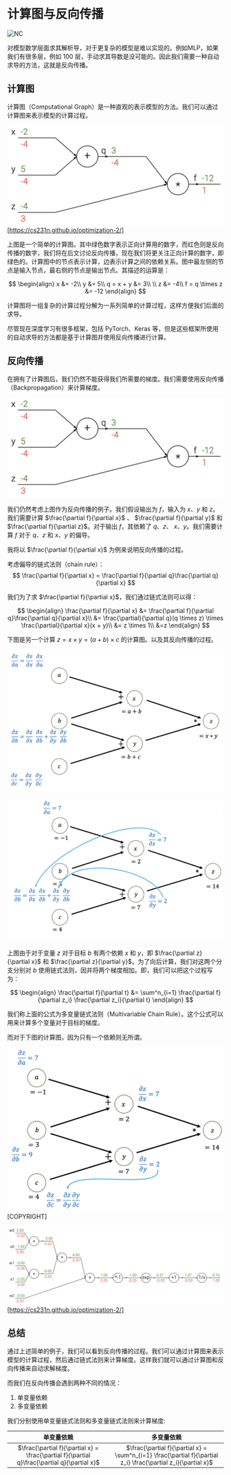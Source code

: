 # 计算图与反向传播

![NC](https://img.shields.io/badge/LH-Neural%20Compulation-red)

对模型数学层面求其解析导，对于更复杂的模型是难以实现的。例如MLP，如果我们有很多层，例如 100 层，手动求其导数是没可能的。因此我们需要一种自动求导的方法，这就是反向传播。

## 计算图

计算图（Computational Graph）是一种直观的表示模型的方法。我们可以通过计算图来表示模型的计算过程。

![](./img/CompGraph.png)
[https://cs231n.github.io/optimization-2/]

上图是一个简单的计算图。其中绿色数字表示正向计算用的数字，而红色则是反向传播的数字，我们将在后文讨论反向传播，现在我们将更关注正向计算的数字，即绿色的。计算图中的节点表示计算，边表示计算之间的依赖关系。图中最左侧的节点是输入节点，最右侧的节点是输出节点。其描述的运算是：

$$
\begin{align}
x &= -2\\
y &= 5\\
q = x + y &= 3\\
\\
z &= -4\\
f = q \times z &= -12
\end{align}
$$

计算图将一组复杂的计算过程分解为一系列简单的计算过程，这样方便我们后面的求导。

尽管现在深度学习有很多框架，包括 PyTorch、Keras 等，但是这些框架所使用的自动求导的方法都是基于计算图并使用反向传播进行计算。

## 反向传播

在拥有了计算图后，我们仍然不能获得我们所需要的梯度。我们需要使用反向传播（Backpropagation）来计算梯度。

![](./img/CompGraph.png)

我们仍然考虑上图作为反向传播的例子。我们假设输出为 $f$，输入为 $x$、$y$ 和 $z$。我们需要计算 $\frac{\partial f}{\partial x}$ 、 $\frac{\partial f}{\partial y}$ 和 $\frac{\partial f}{\partial z}$。对于输出 $f$，其依赖了 $q$、$z$、 $x$、$y$。我们需要计算 $f$ 对于 $q$、$z$ 和 $x$、$y$ 的偏导。

我将以 $\frac{\partial f}{\partial x}$ 为例来说明反向传播的过程。

考虑偏导的链式法则（chain rule）：
$$
\frac{\partial f}{\partial x} = \frac{\partial f}{\partial q}\frac{\partial q}{\partial x}
$$

我们为了求 $\frac{\partial f}{\partial x}$，我们通过链式法则可以得：

$$
\begin{align}
\frac{\partial f}{\partial x} &= \frac{\partial f}{\partial q}\frac{\partial q}{\partial x}\\
&= \frac{\partial}{\partial q}(q \times z) \times \frac{\partial}{\partial x}(x + y)\\
&= z \times 1\\
&=z
\end{align}
$$

下图是另一个计算 $z = x \times y = (a + b) \times c$ 的计算图。以及其反向传播的过程。

![](./img/backpass-full.png)

![](./img/backpass-MV.png)

上图由于对于变量 $z$ 对于目标 $b$ 有两个依赖 $x$ 和 $y$，即 $\frac{\partial z}{\partial x}$ 和 $\frac{\partial z}{\partial y}$。为了向后计算，我们对这两个分支分别对 $b$ 使用链式法则，因并将两个梯度相加。即，我们可以把这个过程写为：

$$
\begin{align}
\frac{\partial f}{\partial t} &= \sum^n_{i=1} \frac{\partial f}{\partial z_i} \frac{\partial z_i}{\partial t}
\end{align}
$$

我们称上面的公式为多变量链式法则（Multivariable Chain Rule）。这个公式可以用来计算多个变量对于目标的梯度。

而对于下图的计算图，因为只有一个依赖则无所谓。

![](./img/backpass.png)
[COPYRIGHT]

![](./img/BP.png)
[https://cs231n.github.io/optimization-2/]

## 总结

通过上述简单的例子，我们可以看到反向传播的过程。我们可以通过计算图来表示模型的计算过程，然后通过链式法则来计算梯度。这样我们就可以通过计算图和反向传播来自动求解梯度。

而我们在反向传播会遇到两种不同的情况：
1. 单变量依赖
2. 多变量依赖

我们分别使用单变量链式法则和多变量链式法则来计算梯度:

| 单变量依赖 | 多变量依赖 |
| :---: | :---: |
| $\frac{\partial f}{\partial x} = \frac{\partial f}{\partial q}\frac{\partial q}{\partial x}$ | $\frac{\partial f}{\partial x} = \sum^n_{i=1} \frac{\partial f}{\partial z_i} \frac{\partial z_i}{\partial x}$ |
